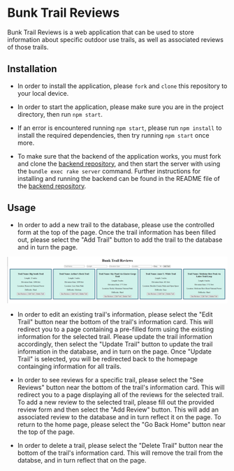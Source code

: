 # Bunk Trail Reviews

Bunk Trail Reviews is a web application that can be used to store information about specific outdoor use trails, as well as associated reviews of those trails.


## Installation

- In order to install the application, please `fork` and `clone` this repository to your local device.

- In order to start the application, please make sure you are in the project directory, then run `npm start`.

- If an error is encountered running `npm start`, please run `npm install` to install the required dependencies, then try running `npm start` once more.

- To make sure that the backend of the application works, you must fork and clone the [backend repository](https://github.com/ZachatorCodes/phase-3-project-backend), and then start the server with using the `bundle exec rake server` command. Further instructions for installing and running the backend can be found in the README file of the [backend repository](https://github.com/ZachatorCodes/phase-3-project-backend).

## Usage

- In order to add a new trail to the database, please use the controlled form at the top of the page. Once the trail information has been filled out, please select the "Add Trail" button to add the trail to the database and in turn the page.

![](public/trailreviews-ss-1.png)

- In order to edit an existing trail's information, please select the "Edit Trail" button near the bottom of the trail's information card. This will redirect you to a page containing a pre-filled form using the existing information for the selected trail. Please update the trail information accordingly, then select the "Update Trail" button to update the trail information in the database, and in turn on the page. Once "Update Trail" is selected, you will be redirected back to the homepage containging information for all trails.

- In order to see reviews for a specific trail, please select the "See Reviews" button near the bottom of the trail's information card. This will redirect you to a page displaying all of the reviews for the selected trail. To add a new review to the selected trail, please fill out the provided review form and then select the "Add Review" button. This will add an associated review to the database and in turn reflect it on the page. To return to the home page, please select the "Go Back Home" button near the top of the page.

- In order to delete a trail, please select the "Delete Trail" button near the bottom of the trail's information card. This will remove the trail from the databse, and in turn reflect that on the page.